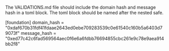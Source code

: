The VALIDATIONS.md file should include the domain hash and message hash in a toml block.
The toml block should be named after the nested safe.

[foundation]
domain_hash = "0xdaf670b31fdf41fdaae2643ed0ebe709283539c0e61540c160b5a6403d79073f"
message_hash = "0xed77c42c6fad569564aec0f6e6a6fdbb76694855cbc261e9c78e9aea914bb2f8"